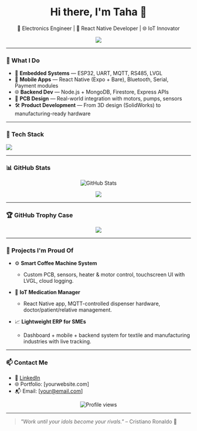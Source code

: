 <h1 align="center">Hi there, I'm Taha 👋</h1>

<p align="center">
  🔧 Electronics Engineer | 📱 React Native Developer | 🌐 IoT Innovator
</p>

<p align="center">
  <img src="https://readme-typing-svg.herokuapp.com?font=Fira+Code&pause=1000&center=true&vCenter=true&width=440&lines=Building+smart+devices+%F0%9F%A4%96;Crafting+connected+apps+%F0%9F%93%B1;IoT+%2B+Mobile+%2B+Backend+%3D+%E2%9C%94%EF%B8%8F" />
</p>

---

### 🚀 What I Do
- 🔌 **Embedded Systems** — ESP32, UART, MQTT, RS485, LVGL
- 📱 **Mobile Apps** — React Native (Expo + Bare), Bluetooth, Serial, Payment modules
- 🌐 **Backend Dev** — Node.js + MongoDB, Firestore, Express APIs
- 🔧 **PCB Design** — Real-world integration with motors, pumps, sensors
- 🛠️ **Product Development** — From 3D design (SolidWorks) to manufacturing-ready hardware

---

### 🧰 Tech Stack

<p align="left">
  <img src="https://skillicons.dev/icons?i=react,nodejs,cpp,arduino,mongodb,firebase,git,vercel,figma,linux,solidity&perline=8" />
</p>

---

### 📊 GitHub Stats

<p align="center">
  <img src="https://github-readme-stats.vercel.app/api?username=tahadev&show_icons=true&theme=tokyonight" alt="GitHub Stats" />
</p>

<p align="center">
  <img src="https://github-readme-stats.vercel.app/api/top-langs/?username=tahadev&layout=compact&theme=tokyonight" />
</p>

---

### 🏆 GitHub Trophy Case

<p align="center">
  <img src="https://github-profile-trophy.vercel.app/?username=tahadev&theme=onedark&column=7" />
</p>

---

### 🧠 Projects I'm Proud Of
- ⚙️ **Smart Coffee Machine System**
  - Custom PCB, sensors, heater & motor control, touchscreen UI with LVGL, cloud logging.

- 💊 **IoT Medication Manager**
  - React Native app, MQTT-controlled dispenser hardware, doctor/patient/relative management.

- 📈 **Lightweight ERP for SMEs**
  - Dashboard + mobile + backend system for textile and manufacturing industries with live tracking.

---

### 📫 Contact Me

- 💼 [LinkedIn](https://linkedin.com/in/your-profile)
- 🌐 Portfolio: [yourwebsite.com]
- 📬 Email: [your@email.com]

<p align="center">
  <img src="https://komarev.com/ghpvc/?username=tahadev&style=flat-square&color=blue" alt="Profile views" />
</p>

---

> _"Work until your idols become your rivals."_ – Cristiano Ronaldo 💪
